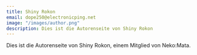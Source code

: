 ```yaml
---
title: Shiny Rokon
email: dope250@electronicping.net
image: "/images/author.png"
description: Dies ist die Autorenseite von Shiny Rokon
---
```


Dies ist die Autorenseite von Shiny Rokon, einem Mitglied von Neko:Mata.
